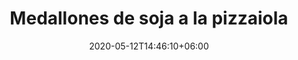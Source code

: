---
title: "Medallones de soja a la pizzaiola"
date: 2020-05-12T14:46:10+06:00
description: "Medallones de soja a la pizzaiola"
type: "recipe"
image: "images/recipes/medallones-soja-pizzaiola.png"
cuisine: Italiana
suitableForDiet: VeganDiet
yield: 4 porciones
prepTime: 30
cookTime: 50
totalTime: 45
categories: plato principal
tags: carne vegetal
ingredients:
- 8 medallones de soja
- aceite de oliva
- vino tinto
- oregano
- salsa soja dulce
- tomate triturado fino
- perejil
- guindilla
- sal marina
- ajo
directions:
- Pon los medallones un mínimo de 6 horas antes marinando, puedes hacerlo la noche anterior si vas a cocinar este plato para el almuerzo al día siguiente o por la mañana si lo prepararás para la cena. Calcula esas 6 horas de marinado.
- Para preparar el marinado te basta con mezclar el vino tinto, la salsa soja dulce, el oregano, el aceite de oliva, la guindilla y la sal. Remueve y añade los medallones asegurándote que todos resulten cubiertos por el marinado. En el transcurso de las seis horas recuerda de removerlos para asegurar que vayan ablandandose de manera homogénea.
- Una vez transcurridas las 6 horas prepara una sartén con 2 dientes de ajo triturados y un buen chorrito de aceite. Deja freír hasta que el ajo sea dorado pero cuidado con no quemarlo. 
- Añade los medallones y deja cocinar un par de minutos para darles un color dorado con un exterior ligeramente crujiente.
- Añade el liquido que te sobró del marinado y deja cocinar hasta que se retire por completo, presionando de vez en cuando por encima de cada medallón con la ayuda de una espatula aplástalos para que el líquido vaya saliendo. 
- Pasados unos 5 minutos, cuando los medallones se hayan quedado más secos, añade el tomate triturado, ajusta de sal y añade también el perejil picado.
- Deja cocinando a fuego muy bajo durante unos 10 minutos, volteando los medallones de vez en cuando.
tips: Sirve con un puré de patatas, patatas al horno con romero o un arroz simple y una pequeña ensalada.
---